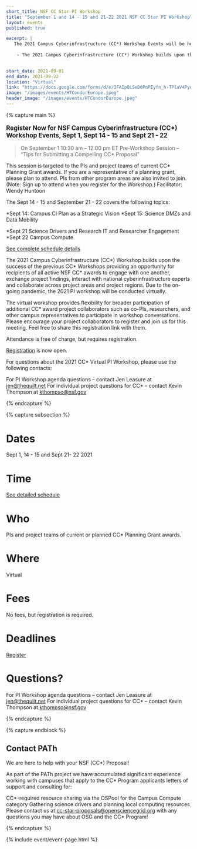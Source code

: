 ```yaml
---
short_title: NSF CC Star PI Workshop 
title: "September 1 and 14 - 15 and 21-22 2021 NSF CC Star PI Workshop"
layout: events
published: true

excerpt: |
   The 2021 Campus Cyberinfrastructure (CC*) Workshop Events will be held September 1 and September 14 - 15, September 21 - 22, 2021.
    
    - The 2021 Campus Cyberinfrastructure (CC*) Workshop builds upon the success of the previous CC* Workshops providing an opportunity for recipients of all active NSF CC* awards to engage with one another, exchange project findings, interact with national cyberinfrastructure experts and collaborate across project areas and project regions. Due to the on-going pandemic, the 2021 PI workshop will be conducted virtually.  

   
start_date: 2021-09-01
end_date: 2021-09-22
location: "Virtual"
link: "https://docs.google.com/forms/d/e/1FAIpQLSeD0PnPEyfn_h-TPlaV4PyqUate9M-fI_ykxBaLCNISo6Kcaw/viewform"
image: "/images/events/HTCondorEurope.jpeg"
header_image: "/images/events/HTCondorEurope.jpeg"
---
```


{% capture main %}

<p style="font-size: larger; font-weight: bold;">Register Now for NSF Campus Cyberinfrastructure (CC*) Workshop Events, Sept 1, Sept 14 - 15 and Sept 21 - 22 </p>


> On September 1 10:30 am – 12:00 pm ET Pre-Workshop Session – “Tips for Submitting a Compelling CC* Proposal” 

This session is targeted to the PIs and project teams of current CC* Planning Grant awards. If you are a representative of a planning grant, please plan to attend. PIs from other program areas are also invited to join. (Note: Sign up to attend when you register for the Workshop.)
Facilitator: Wendy Huntoon

The Sept 14 - 15 and September 21 - 22 covers the following topics:

*Sept 14:  Campus CI Plan as a Strategic Vision
*Sept 15: Science DMZs and Data Mobility

*Sept 21 Science Drivers and Research IT and Researcher Engagement
*Sept 22 Campus Compute

[See complete schedule details](https://www.thequilt.net/public-event/2021-nsf-virtual-cc-pi-workshop/)


The 2021 Campus Cyberinfrastructure (CC*) Workshop builds upon the success of the previous CC* Workshops providing an opportunity for recipients of all active NSF CC* awards to engage with one another, exchange project findings, interact with national cyberinfrastructure experts and collaborate across project areas and project regions. Due to the on-going pandemic, the 2021 PI workshop will be conducted virtually.  

The  virtual workshop provides flexibility for broader participation of additional CC* award project collaborators such as co-PIs, researchers, and other campus representatives to participate in workshop conversations. Please encourage your project collaborators to register and join us for this meeting.  Feel free to share this registration link with them.     
   
Attendance is free of charge, but requires registration.

[Registration](https://docs.google.com/forms/d/e/1FAIpQLSeD0PnPEyfn_h-TPlaV4PyqUate9M-fI_ykxBaLCNISo6Kcaw/viewform) is now open. 



For questions about the 2021 CC* Virtual PI Workshop, please use the following contacts:


For PI Workshop agenda questions – contact Jen Leasure at jen@thequilt.net
For individual project questions for CC* – contact Kevin Thompson at kthompso@nsf.gov

{% endcapture %}


{% capture subsection %}
# Dates

Sept 1,  14 - 15  and Sept 21- 22 2021

# Time

[See detailed schedule](https://www.thequilt.net/public-event/2021-nsf-virtual-cc-pi-workshop/)

# Who 

PIs and project teams of current or planned CC* Planning Grant awards.

 
# Where

Virtual 


# Fees

No fees, but registration is required.


# Deadlines
[Register](https://docs.google.com/forms/d/e/1FAIpQLSeD0PnPEyfn_h-TPlaV4PyqUate9M-fI_ykxBaLCNISo6Kcaw/viewform) 


# Questions?

For PI Workshop agenda questions – contact Jen Leasure at <jen@thequilt.net>
For individual project questions for CC* – contact Kevin Thompson at <kthompso@nsf.gov>

{% endcapture %}

{% capture endblock %}

## Contact PATh

We are here to help with your NSF (CC*) Proposal!

As part of the PATh project we have accumulated significant experience working with campuses that apply to the CC* Program applicants letters of support and consulting for:

CC*-required resource sharing via the OSPool for the Campus Compute category
Gathering science drivers and planning local computing resources
Please contact us at <cc-star-proposals@opensciencegrid.org> with any questions you may have about OSG and the CC* Program!

{% endcapture %}

{% include event/event-page.html %}




